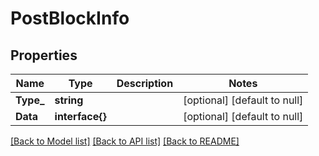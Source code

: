 # PostBlockInfo

## Properties
Name | Type | Description | Notes
------------ | ------------- | ------------- | -------------
**Type_** | **string** |  | [optional] [default to null]
**Data** | **interface{}** |  | [optional] [default to null]

[[Back to Model list]](../README.md#documentation-for-models) [[Back to API list]](../README.md#documentation-for-api-endpoints) [[Back to README]](../README.md)


